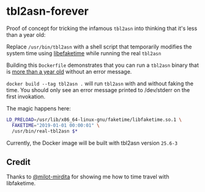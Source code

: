 # tbl2asn-forever

Proof of concept for tricking the infamous `tbl2asn` into thinking that it's
less than a year old:

Replace `/usr/bin/tbl2asn` with a shell script that temporarily modifies the
system time using [libefaketime](https://github.com/wolfcw/libfaketime) while
running the real `tbl2asn`

Building this `Dockerfile` demonstrates that you can run a `tbl2asn` binary
that is [more than a year old](https://anaconda.org/bioconda/tbl2asn/files)
without an error message.

`docker build --tag tbl2asn .` will run `tbl2asn` with and without faking the
time. You should only see an error message printed to /dev/stderr on the first
invokation.

The magic happens here:

```sh
LD_PRELOAD=/usr/lib/x86_64-linux-gnu/faketime/libfaketime.so.1 \
  FAKETIME="2019-01-01 00:00:01" \
  /usr/bin/real-tbl2asn $*
```

Currently, the Docker image will be built with tbl2asn version `25.6-3`

## Credit

Thanks to [@milot-mirdita](https://github.com/milot-mirdita) for showing me how to time travel with libfaketime.
